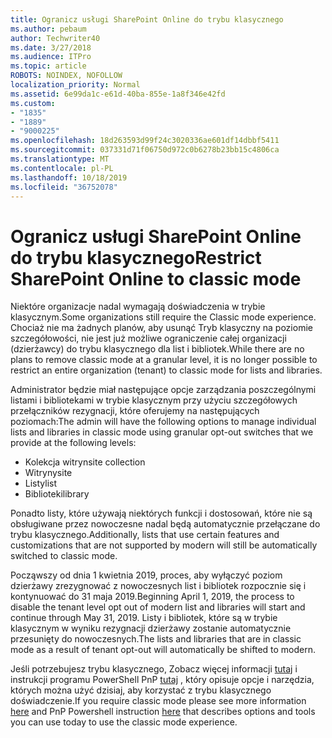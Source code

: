 ```yaml
---
title: Ogranicz usługi SharePoint Online do trybu klasycznego
ms.author: pebaum
author: Techwriter40
ms.date: 3/27/2018
ms.audience: ITPro
ms.topic: article
ROBOTS: NOINDEX, NOFOLLOW
localization_priority: Normal
ms.assetid: 6e99da1c-e61d-40ba-855e-1a8f346e42fd
ms.custom:
- "1835"
- "1889"
- "9000225"
ms.openlocfilehash: 18d263593d99f24c3020336ae601df14dbbf5411
ms.sourcegitcommit: 037331d71f06750d972c0b6278b23bb15c4806ca
ms.translationtype: MT
ms.contentlocale: pl-PL
ms.lasthandoff: 10/18/2019
ms.locfileid: "36752078"
---
```

# <a name="restrict-sharepoint-online-to-classic-mode"></a><span data-ttu-id="9fe15-102">Ogranicz usługi SharePoint Online do trybu klasycznego</span><span class="sxs-lookup"><span data-stu-id="9fe15-102">Restrict SharePoint Online to classic mode</span></span>

<span data-ttu-id="9fe15-103">Niektóre organizacje nadal wymagają doświadczenia w trybie klasycznym.</span><span class="sxs-lookup"><span data-stu-id="9fe15-103">Some organizations still require the Classic mode experience.</span></span> <span data-ttu-id="9fe15-104">Chociaż nie ma żadnych planów, aby usunąć Tryb klasyczny na poziomie szczegółowości, nie jest już możliwe ograniczenie całej organizacji (dzierżawcy) do trybu klasycznego dla list i bibliotek.</span><span class="sxs-lookup"><span data-stu-id="9fe15-104">While there are no plans to remove classic mode at a granular level, it is no longer possible to restrict an entire organization (tenant) to classic mode for lists and libraries.</span></span>

<span data-ttu-id="9fe15-105">Administrator będzie miał następujące opcje zarządzania poszczególnymi listami i bibliotekami w trybie klasycznym przy użyciu szczegółowych przełączników rezygnacji, które oferujemy na następujących poziomach:</span><span class="sxs-lookup"><span data-stu-id="9fe15-105">The admin will have the following options to manage individual lists and libraries in classic mode using granular opt-out switches that we provide at the following levels:</span></span>

- <span data-ttu-id="9fe15-106">Kolekcja witryn</span><span class="sxs-lookup"><span data-stu-id="9fe15-106">site collection</span></span>
- <span data-ttu-id="9fe15-107">Witryny</span><span class="sxs-lookup"><span data-stu-id="9fe15-107">site</span></span>
- <span data-ttu-id="9fe15-108">Listy</span><span class="sxs-lookup"><span data-stu-id="9fe15-108">list</span></span>
- <span data-ttu-id="9fe15-109">Biblioteki</span><span class="sxs-lookup"><span data-stu-id="9fe15-109">library</span></span>

<span data-ttu-id="9fe15-110">Ponadto listy, które używają niektórych funkcji i dostosowań, które nie są obsługiwane przez nowoczesne nadal będą automatycznie przełączane do trybu klasycznego.</span><span class="sxs-lookup"><span data-stu-id="9fe15-110">Additionally, lists that use certain features and customizations that are not supported by modern will still be automatically switched to classic mode.</span></span>

<span data-ttu-id="9fe15-111">Począwszy od dnia 1 kwietnia 2019, proces, aby wyłączyć poziom dzierżawy zrezygnować z nowoczesnych list i bibliotek rozpocznie się i kontynuować do 31 maja 2019.</span><span class="sxs-lookup"><span data-stu-id="9fe15-111">Beginning April 1, 2019, the process to disable the tenant level opt out of modern list and libraries will start and continue through May 31, 2019.</span></span>  <span data-ttu-id="9fe15-112">Listy i bibliotek, które są w trybie klasycznym w wyniku rezygnacji dzierżawy zostanie automatycznie przesunięty do nowoczesnych.</span><span class="sxs-lookup"><span data-stu-id="9fe15-112">The lists and libraries that are in classic mode as a result of tenant opt-out will automatically be shifted to modern.</span></span>

<span data-ttu-id="9fe15-113">Jeśli potrzebujesz trybu klasycznego, Zobacz więcej informacji [tutaj](https://techcommunity.microsoft.com/t5/Microsoft-SharePoint-Blog/Delivering-SharePoint-modern-experiences/ba-p/315023) i instrukcji programu PowerShell PnP [tutaj](https://docs.microsoft.com/sharepoint/dev/transform/modernize-userinterface-lists-and-libraries-optout) , który opisuje opcje i narzędzia, których można użyć dzisiaj, aby korzystać z trybu klasycznego doświadczenie.</span><span class="sxs-lookup"><span data-stu-id="9fe15-113">If you require classic mode please see more information [here](https://techcommunity.microsoft.com/t5/Microsoft-SharePoint-Blog/Delivering-SharePoint-modern-experiences/ba-p/315023) and PnP Powershell instruction [here](https://docs.microsoft.com/sharepoint/dev/transform/modernize-userinterface-lists-and-libraries-optout) that describes options and tools you can use today to use the classic mode experience.</span></span>
